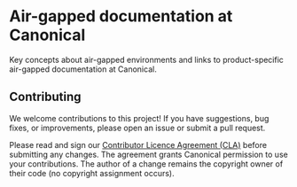 # Air-gapped documentation at Canonical

Key concepts about air-gapped environments and links to product-specific air-gapped documentation at Canonical.

## Contributing

We welcome contributions to this project! If you have suggestions, bug fixes, or improvements, please open an issue or submit a pull request.

Please read and sign our [Contributor Licence Agreement (CLA)] before submitting any changes. The agreement grants Canonical permission to use your contributions. The author of a change remains the copyright owner of their code (no copyright assignment occurs).

<!--Links-->

[Sphinx]: https://www.sphinx-doc.org/
[Contributor Licence Agreement (CLA)]: https://ubuntu.com/legal/contributors
